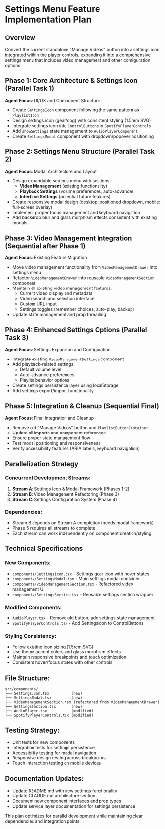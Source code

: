# Settings Menu Feature Implementation Plan

## Overview
Convert the current standalone "Manage Videos" button into a settings icon integrated within the player controls, expanding it into a comprehensive settings menu that includes video management and other configuration options.

## Phase 1: Core Architecture & Settings Icon (Parallel Task 1)
**Agent Focus**: UI/UX and Component Structure
- Create `SettingsIcon` component following the same pattern as `PlaylistIcon`
- Design settings icon (gear/cog) with consistent styling (1.5rem SVG)
- Integrate settings icon into `ControlButtons` in `SpotifyPlayerControls`
- Add `showSettings` state management to `AudioPlayerComponent`
- Create `SettingsModal` component with dropdown/popover positioning

## Phase 2: Settings Menu Structure (Parallel Task 2)  
**Agent Focus**: Modal Architecture and Layout
- Design expandable settings menu with sections:
  - **Video Management** (existing functionality)
  - **Playback Settings** (volume preferences, auto-advance)
  - **Interface Settings** (potential future features)
- Create responsive modal design (desktop: positioned dropdown, mobile: full-screen overlay)
- Implement proper focus management and keyboard navigation
- Add backdrop blur and glass morphism effects consistent with existing modals

## Phase 3: Video Management Integration (Sequential after Phase 1)
**Agent Focus**: Existing Feature Migration
- Move video management functionality from `VideoManagementDrawer` into settings menu
- Refactor `VideoManagementDrawer` into reusable `VideoManagementSection` component
- Maintain all existing video management features:
  - Current video display and metadata
  - Video search and selection interface
  - Custom URL input
  - Settings toggles (remember choices, auto-play, backup)
- Update state management and prop threading

## Phase 4: Enhanced Settings Options (Parallel Task 3)
**Agent Focus**: Settings Expansion and Configuration
- Integrate existing `VideoManagementSettings` component
- Add playback-related settings:
  - Default volume level
  - Auto-advance preferences
  - Playlist behavior options
- Create settings persistence layer using localStorage
- Add settings export/import functionality

## Phase 5: Integration & Cleanup (Sequential Final)
**Agent Focus**: Final Integration and Cleanup
- Remove old "Manage Videos" button and `PlaylistButtonContainer`
- Update all imports and component references
- Ensure proper state management flow
- Test modal positioning and responsiveness
- Verify accessibility features (ARIA labels, keyboard navigation)

## Parallelization Strategy

### Concurrent Development Streams:
1. **Stream A**: Settings Icon & Modal Framework (Phases 1-2)
2. **Stream B**: Video Management Refactoring (Phase 3)  
3. **Stream C**: Settings Configuration System (Phase 4)

### Dependencies:
- Stream B depends on Stream A completion (needs modal framework)
- Phase 5 requires all streams to complete
- Each stream can work independently on component creation/styling

## Technical Specifications

### New Components:
- `components/SettingsIcon.tsx` - Settings gear icon with hover states
- `components/SettingsModal.tsx` - Main settings modal container
- `components/VideoManagementSection.tsx` - Refactored video management UI
- `components/SettingsSection.tsx` - Reusable settings section wrapper

### Modified Components:
- `AudioPlayer.tsx` - Remove old button, add settings state management
- `SpotifyPlayerControls.tsx` - Add SettingsIcon to ControlButtons

### Styling Consistency:
- Follow existing icon sizing (1.5rem SVG)
- Use theme accent colors and glass morphism effects
- Maintain responsive breakpoints and touch optimization
- Consistent hover/focus states with other controls

## File Structure:
```
src/components/
├── SettingsIcon.tsx          (new)
├── SettingsModal.tsx         (new) 
├── VideoManagementSection.tsx (refactored from VideoManagementDrawer)
├── SettingsSection.tsx       (new)
├── AudioPlayer.tsx           (modified)
└── SpotifyPlayerControls.tsx (modified)
```

## Testing Strategy:
- Unit tests for new components
- Integration tests for settings persistence
- Accessibility testing for modal navigation
- Responsive design testing across breakpoints
- Touch interaction testing on mobile devices

## Documentation Updates:
- Update README.md with new settings functionality
- Update CLAUDE.md architecture section
- Document new component interfaces and prop types
- Update service layer documentation for settings persistence

This plan optimizes for parallel development while maintaining clear dependencies and integration points.